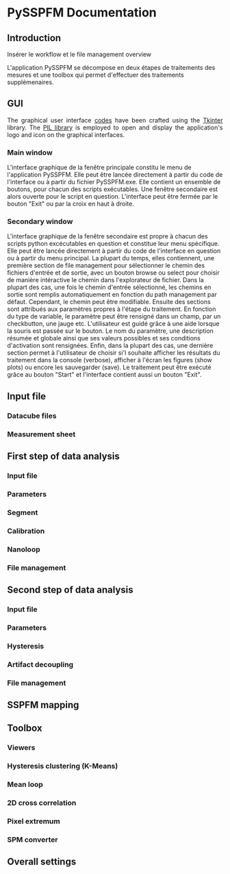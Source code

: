 # PySSPFM Documentation

## Introduction

Insérer le workflow et le file management overview

L'application PySSPFM se décompose en deux étapes de traitements des mesures et une toolbox qui permet d'effectuer des traitements supplémenaires.

## GUI

<p align="justify" width="100%"> 
The graphical user interface <a href="https://github.com/CEA-MetroCarac/PySSPFM/tree/main/PySSPFM/gui">codes</a> have been crafted using the <a href="https://docs.python.org/fr/3/library/tkinter.html">Tkinter</a> library. The <a href="https://pypi.org/project/Pillow">PIL library</a> is employed to open and display the application's logo and icon on the graphical interfaces.
</p>

### Main window

L'interface graphique de la fenêtre principale constitu le menu de l'application PySSPFM. 
Elle peut être lancée directement à partir du code de l'interface ou à partir du fichier PySSPFM.exe.
Elle contient un ensemble de boutons, pour chacun des scripts exécutables. Une fenêtre secondaire est alors ouverte pour le script en question.
L'interface peut être fermée par le bouton "Exit" ou par la croix en haut à droite.
 
### Secondary window

L'interface graphique de la fenêtre secondaire est propre à chacun des scripts python excécutables en question et constitue leur menu spécifique.
Elle peut être lancée directement à partir du code de l'interface en question ou à partir du menu principal.
La plupart du temps, elles contiennent, une première section de file management pour sélectionner le chemin des fichiers d'entrée et de sortie, avec un bouton browse ou select pour choisir de manière intéractive le chemin dans l'explorateur de fichier. Dans la plupart des cas, une fois le chemin d'entrée sélectionné, les chemins en sortie sont remplis automatiquement en fonction du path management par défaut. Cependant, le chemin peut être modifiable.
Ensuite des sections sont attribués aux paramètres propres à l'étape du traitement. En fonction du type de variable, le paramètre peut être rensigné dans un champ, par un checkbutton, une jauge etc. L'utilisateur est guidé grâce à une aide lorsque la souris est passée sur le bouton. Le nom du paramètre, une description résumée et globale ainsi que ses valeurs possibles et ses conditions d'activation sont rensignées.
Enfin, dans la plupart des cas, une dernière section permet à l'utilisateur de choisir si'l souhaite afficher les résultats du traitement dans la console (verbose), afficher à l'écran les figures (show plots) ou encore les sauvegarder (save).
Le traitement peut être exécuté grâce au bouton "Start" et l'interface contient aussi un bouton "Exit".

## Input file

### Datacube files

### Measurement sheet

## First step of data analysis

### Input file

### Parameters

### Segment

### Calibration

### Nanoloop

### File management

## Second step of data analysis

### Input file

### Parameters

### Hysteresis

### Artifact decoupling

### File management

## SSPFM mapping

## Toolbox

### Viewers

### Hysteresis clustering (K-Means)

### Mean loop

### 2D cross correlation

### Pixel extremum

### SPM converter

## Overall settings

